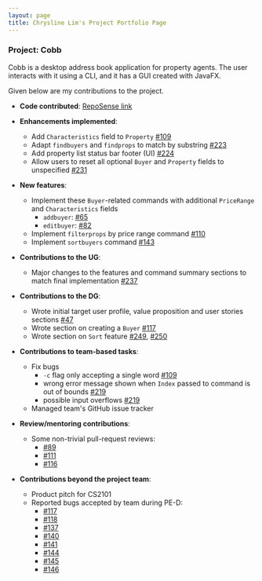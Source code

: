 ```yaml
---
layout: page
title: Chrysline Lim's Project Portfolio Page
---
```


### Project: Cobb

Cobb is a desktop address book application for property agents. The user interacts with it using a CLI, and it has a GUI created with JavaFX.

Given below are my contributions to the project.

- **Code contributed**: [RepoSense link](https://nus-cs2103-ay2223s1.github.io/tp-dashboard/?search=chryslinelim&breakdown=true)

- **Enhancements implemented**:
  * Add `Characteristics` field to `Property` [#109](https://github.com/AY2223S1-CS2103T-F12-1/tp/pull/109)
  * Adapt `findbuyers` and `findprops` to match by substring [#223](https://github.com/AY2223S1-CS2103T-F12-1/tp/pull/223)
  * Add property list status bar footer (UI) [#224](https://github.com/AY2223S1-CS2103T-F12-1/tp/pull/224)
  * Allow users to reset all optional `Buyer` and `Property` fields to unspecified [#231](https://github.com/AY2223S1-CS2103T-F12-1/tp/pull/231)

- **New features**:
  * Implement these `Buyer`-related commands with additional `PriceRange` and `Characteristics` fields
    - `addbuyer`: [#65](https://github.com/AY2223S1-CS2103T-F12-1/tp/pull/65)
    - `editbuyer`: [#82](https://github.com/AY2223S1-CS2103T-F12-1/tp/pull/82)
  * Implement `filterprops` by price range command [#110](https://github.com/AY2223S1-CS2103T-F12-1/tp/pull/110)
  * Implement `sortbuyers` command [#143](https://github.com/AY2223S1-CS2103T-F12-1/tp/pull/143)

- **Contributions to the UG**: 
  * Major changes to the features and command summary sections to match final implementation [#237](https://github.com/AY2223S1-CS2103T-F12-1/tp/pull/237)

- **Contributions to the DG**:
  * Wrote initial target user profile, value proposition and user stories sections [#47](https://github.com/AY2223S1-CS2103T-F12-1/tp/pull/47)
  * Wrote section on creating a `Buyer` [#117](https://github.com/AY2223S1-CS2103T-F12-1/tp/pull/117)
  * Wrote section on `Sort` feature [#249](https://github.com/AY2223S1-CS2103T-F12-1/tp/pull/249), [#250](https://github.com/AY2223S1-CS2103T-F12-1/tp/pull/250)

- **Contributions to team-based tasks**: 
  * Fix bugs 
    - `-c` flag only accepting a single word [#109](https://github.com/AY2223S1-CS2103T-F12-1/tp/pull/109)
    - wrong error message shown when `Index` passed to command is out of bounds [#219](https://github.com/AY2223S1-CS2103T-F12-1/tp/pull/219)
    - possible input overflows [#219](https://github.com/AY2223S1-CS2103T-F12-1/tp/pull/219)
  * Managed team's GitHub issue tracker

- **Review/mentoring contributions**:
  * Some non-trivial pull-request reviews:
    - [#89](https://github.com/AY2223S1-CS2103T-F12-1/tp/pull/89)
    - [#111](https://github.com/AY2223S1-CS2103T-F12-1/tp/pull/111)
    - [#116](https://github.com/AY2223S1-CS2103T-F12-1/tp/pull/116)

- **Contributions beyond the project team**:
  * Product pitch for CS2101
  * Reported bugs accepted by team during PE-D:
    - [#117](https://github.com/AY2223S1-CS2103T-T11-3/tp/issues/117)
    - [#118](https://github.com/AY2223S1-CS2103T-T11-3/tp/issues/118)
    - [#137](https://github.com/AY2223S1-CS2103T-T11-3/tp/issues/137)
    - [#140](https://github.com/AY2223S1-CS2103T-T11-3/tp/issues/140)
    - [#141](https://github.com/AY2223S1-CS2103T-T11-3/tp/issues/141)
    - [#144](https://github.com/AY2223S1-CS2103T-T11-3/tp/issues/144)
    - [#145](https://github.com/AY2223S1-CS2103T-T11-3/tp/issues/145)
    - [#146](https://github.com/AY2223S1-CS2103T-T11-3/tp/issues/146)
